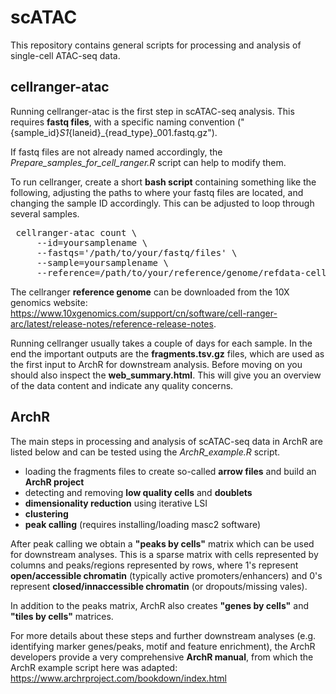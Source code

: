# scATAC

This repository contains general scripts for processing and analysis of single-cell ATAC-seq data.

## cellranger-atac
Running cellranger-atac is the first step in scATAC-seq analysis. This requires **fastq files**, with a specific naming convention ("{sample_id}_S1_{laneid}_{read_type}_001.fastq.gz"). 

If fastq files are not already named accordingly, the _Prepare_samples_for_cell_ranger.R_ script can help to modify them.

To run cellranger, create a short **bash script** containing something like the following, adjusting the paths to where your fastq files are located, and changing the sample ID accordingly. This can be adjusted to loop through several samples.
<pre> cellranger-atac count \
     --id=yoursamplename \
     --fastqs='/path/to/your/fastq/files' \
     --sample=yoursamplename \
     --reference=/path/to/your/reference/genome/refdata-cellranger-arc-GRCh38-2020-A-2.0.0/
</pre>

The cellranger **reference genome** can be downloaded from the 10X genomics website: https://www.10xgenomics.com/support/cn/software/cell-ranger-arc/latest/release-notes/reference-release-notes.

Running cellranger usually takes a couple of days for each sample. In the end the important outputs are the **fragments.tsv.gz** files, which are used as the first input to ArchR for downstream analysis. Before moving on you should also inspect the **web_summary.html**. This will give you an overview of the data content and indicate any quality concerns.

## ArchR

The main steps in processing and analysis of scATAC-seq data in ArchR are listed below and can be tested using the _ArchR_example.R_ script.

* loading the fragments files to create so-called **arrow files** and build an **ArchR project**
* detecting and removing **low quality cells** and **doublets**
* **dimensionality reduction** using iterative LSI
* **clustering**
* **peak calling** (requires installing/loading masc2 software)

After peak calling we obtain a **"peaks by cells"** matrix which can be used for downstream analyses. This is a sparse matrix with cells represented by columns and peaks/regions represented by rows, where 1's represent **open/accessible chromatin** (typically active promoters/enhancers) and 0's represent **closed/innaccessible chromatin** (or dropouts/missing vales).

In addition to the peaks matrix, ArchR also creates **"genes by cells"** and **"tiles by cells"** matrices.

For more details about these steps and further downstream analyses (e.g. identifying marker genes/peaks, motif and feature enrichment), the ArchR developers provide a very comprehensive **ArchR manual**, from which the ArchR example script here was adapted: https://www.archrproject.com/bookdown/index.html

